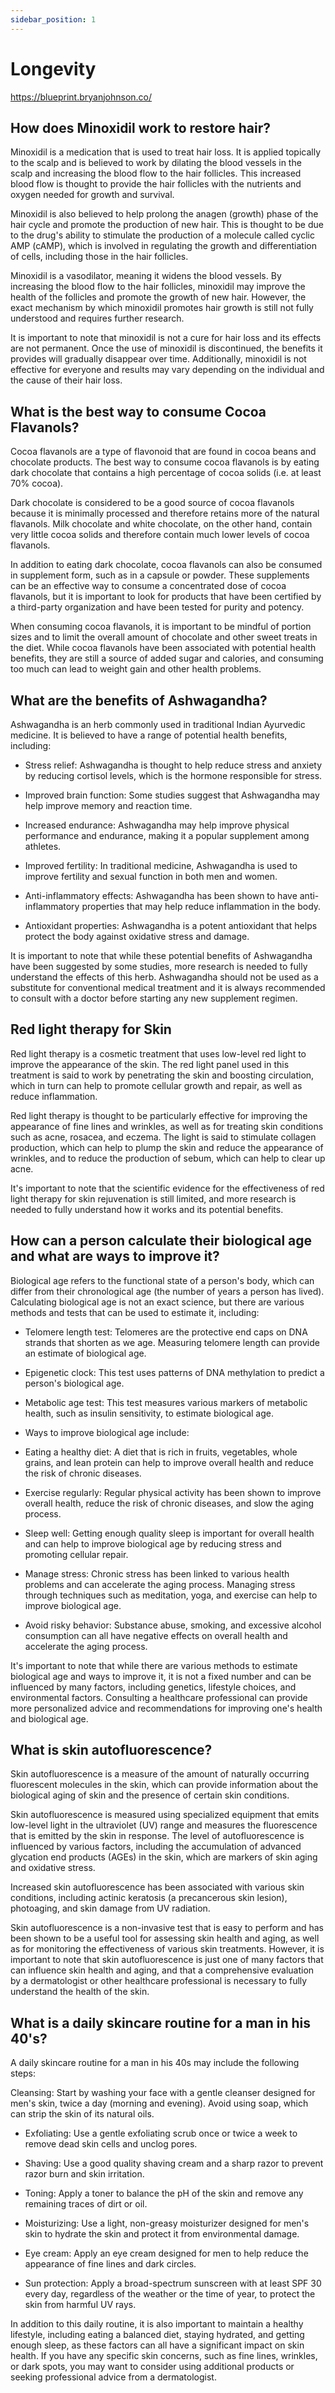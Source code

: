 ```yaml
---
sidebar_position: 1
---
```


# Longevity

<https://blueprint.bryanjohnson.co/>

## How does Minoxidil work to restore hair?

Minoxidil is a medication that is used to treat hair loss. It is applied topically to the scalp and is believed to work by dilating the blood vessels in the scalp and increasing the blood flow to the hair follicles. This increased blood flow is thought to provide the hair follicles with the nutrients and oxygen needed for growth and survival.

Minoxidil is also believed to help prolong the anagen (growth) phase of the hair cycle and promote the production of new hair. This is thought to be due to the drug's ability to stimulate the production of a molecule called cyclic AMP (cAMP), which is involved in regulating the growth and differentiation of cells, including those in the hair follicles.

Minoxidil is a vasodilator, meaning it widens the blood vessels. By increasing the blood flow to the hair follicles, minoxidil may improve the health of the follicles and promote the growth of new hair. However, the exact mechanism by which minoxidil promotes hair growth is still not fully understood and requires further research.

It is important to note that minoxidil is not a cure for hair loss and its effects are not permanent. Once the use of minoxidil is discontinued, the benefits it provides will gradually disappear over time. Additionally, minoxidil is not effective for everyone and results may vary depending on the individual and the cause of their hair loss.

## What is the best way to consume Cocoa Flavanols?

Cocoa flavanols are a type of flavonoid that are found in cocoa beans and chocolate products. The best way to consume cocoa flavanols is by eating dark chocolate that contains a high percentage of cocoa solids (i.e. at least 70% cocoa).

Dark chocolate is considered to be a good source of cocoa flavanols because it is minimally processed and therefore retains more of the natural flavanols. Milk chocolate and white chocolate, on the other hand, contain very little cocoa solids and therefore contain much lower levels of cocoa flavanols.

In addition to eating dark chocolate, cocoa flavanols can also be consumed in supplement form, such as in a capsule or powder. These supplements can be an effective way to consume a concentrated dose of cocoa flavanols, but it is important to look for products that have been certified by a third-party organization and have been tested for purity and potency.

When consuming cocoa flavanols, it is important to be mindful of portion sizes and to limit the overall amount of chocolate and other sweet treats in the diet. While cocoa flavanols have been associated with potential health benefits, they are still a source of added sugar and calories, and consuming too much can lead to weight gain and other health problems.

## What are the benefits of Ashwagandha?

Ashwagandha is an herb commonly used in traditional Indian Ayurvedic medicine. It is believed to have a range of potential health benefits, including:

* Stress relief: Ashwagandha is thought to help reduce stress and anxiety by reducing cortisol levels, which is the hormone responsible for stress.

* Improved brain function: Some studies suggest that Ashwagandha may help improve memory and reaction time.

* Increased endurance: Ashwagandha may help improve physical performance and endurance, making it a popular supplement among athletes.

* Improved fertility: In traditional medicine, Ashwagandha is used to improve fertility and sexual function in both men and women.

* Anti-inflammatory effects: Ashwagandha has been shown to have anti-inflammatory properties that may help reduce inflammation in the body.

* Antioxidant properties: Ashwagandha is a potent antioxidant that helps protect the body against oxidative stress and damage.

It is important to note that while these potential benefits of Ashwagandha have been suggested by some studies, more research is needed to fully understand the effects of this herb. Ashwagandha should not be used as a substitute for conventional medical treatment and it is always recommended to consult with a doctor before starting any new supplement regimen.

## Red light therapy for Skin

Red light therapy is a cosmetic treatment that uses low-level red light to improve the appearance of the skin. The red light panel used in this treatment is said to work by penetrating the skin and boosting circulation, which in turn can help to promote cellular growth and repair, as well as reduce inflammation.

Red light therapy is thought to be particularly effective for improving the appearance of fine lines and wrinkles, as well as for treating skin conditions such as acne, rosacea, and eczema. The light is said to stimulate collagen production, which can help to plump the skin and reduce the appearance of wrinkles, and to reduce the production of sebum, which can help to clear up acne.

It's important to note that the scientific evidence for the effectiveness of red light therapy for skin rejuvenation is still limited, and more research is needed to fully understand how it works and its potential benefits.


## How can a person calculate their biological age and what are ways to improve it?

Biological age refers to the functional state of a person's body, which can differ from their chronological age (the number of years a person has lived). Calculating biological age is not an exact science, but there are various methods and tests that can be used to estimate it, including:

* Telomere length test: Telomeres are the protective end caps on DNA strands that shorten as we age. Measuring telomere length can provide an estimate of biological age.

* Epigenetic clock: This test uses patterns of DNA methylation to predict a person's biological age.

* Metabolic age test: This test measures various markers of metabolic health, such as insulin sensitivity, to estimate biological age.

* Ways to improve biological age include:

* Eating a healthy diet: A diet that is rich in fruits, vegetables, whole grains, and lean protein can help to improve overall health and reduce the risk of chronic diseases.

* Exercise regularly: Regular physical activity has been shown to improve overall health, reduce the risk of chronic diseases, and slow the aging process.

* Sleep well: Getting enough quality sleep is important for overall health and can help to improve biological age by reducing stress and promoting cellular repair.

* Manage stress: Chronic stress has been linked to various health problems and can accelerate the aging process. Managing stress through techniques such as meditation, yoga, and exercise can help to improve biological age.

* Avoid risky behavior: Substance abuse, smoking, and excessive alcohol consumption can all have negative effects on overall health and accelerate the aging process.

It's important to note that while there are various methods to estimate biological age and ways to improve it, it is not a fixed number and can be influenced by many factors, including genetics, lifestyle choices, and environmental factors. Consulting a healthcare professional can provide more personalized advice and recommendations for improving one's health and biological age.


## What is skin autofluorescence?

Skin autofluorescence is a measure of the amount of naturally occurring fluorescent molecules in the skin, which can provide information about the biological aging of skin and the presence of certain skin conditions.

Skin autofluorescence is measured using specialized equipment that emits low-level light in the ultraviolet (UV) range and measures the fluorescence that is emitted by the skin in response. The level of autofluorescence is influenced by various factors, including the accumulation of advanced glycation end products (AGEs) in the skin, which are markers of skin aging and oxidative stress.

Increased skin autofluorescence has been associated with various skin conditions, including actinic keratosis (a precancerous skin lesion), photoaging, and skin damage from UV radiation.

Skin autofluorescence is a non-invasive test that is easy to perform and has been shown to be a useful tool for assessing skin health and aging, as well as for monitoring the effectiveness of various skin treatments. However, it is important to note that skin autofluorescence is just one of many factors that can influence skin health and aging, and that a comprehensive evaluation by a dermatologist or other healthcare professional is necessary to fully understand the health of the skin.


## What is a daily skincare routine for a man in his 40's?

A daily skincare routine for a man in his 40s may include the following steps:

Cleansing: Start by washing your face with a gentle cleanser designed for men's skin, twice a day (morning and evening). Avoid using soap, which can strip the skin of its natural oils.

* Exfoliating: Use a gentle exfoliating scrub once or twice a week to remove dead skin cells and unclog pores.

* Shaving: Use a good quality shaving cream and a sharp razor to prevent razor burn and skin irritation.

* Toning: Apply a toner to balance the pH of the skin and remove any remaining traces of dirt or oil.

* Moisturizing: Use a light, non-greasy moisturizer designed for men's skin to hydrate the skin and protect it from environmental damage.

* Eye cream: Apply an eye cream designed for men to help reduce the appearance of fine lines and dark circles.

* Sun protection: Apply a broad-spectrum sunscreen with at least SPF 30 every day, regardless of the weather or the time of year, to protect the skin from harmful UV rays.

In addition to this daily routine, it is also important to maintain a healthy lifestyle, including eating a balanced diet, staying hydrated, and getting enough sleep, as these factors can all have a significant impact on skin health. If you have any specific skin concerns, such as fine lines, wrinkles, or dark spots, you may want to consider using additional products or seeking professional advice from a dermatologist.